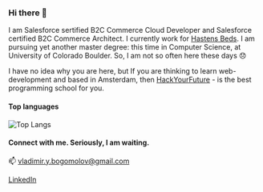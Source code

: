 ### Hi there 👋

<!--
**vladimir-bogomolov/vladimir-bogomolov** is a ✨ _special_ ✨ repository because its `README.md` (this file) appears on your GitHub profile.

Here are some ideas to get you started:

- 🔭 I’m currently working on ...
- 🌱 I’m currently learning ...
- 👯 I’m looking to collaborate on ...
- 🤔 I’m looking for help with ...
- 💬 Ask me about ...
- 📫 How to reach me: ...
- 😄 Pronouns: ...
- ⚡ Fun fact: ...
-->
I am Salesforce sertified B2C Commerce Cloud Developer and Salesforce certified B2C Commerce Architect. I currently work for [Hastens Beds](https://www.hastens.com/). I am pursuing yet another master degree: this time in Computer Science, at University of Colorado Boulder. So, I am not so often here these days 😞
<!-- I have side project the [Frood App](https://froodapp.com/). Take a look!  -->
I have no idea why you are here, but If you are thinking to learn web-development and based in Amsterdam, then [HackYourFuture](https://www.hackyourfuture.net/) - is the best programming school for you.

<!-- #### GitHub stats
![Vladimir's github stats](https://github-readme-stats.vercel.app/api?username=vladimir-bogomolov) -->

#### Top languages
![Top Langs](https://github-readme-stats.vercel.app/api/top-langs/?username=vladimir-bogomolov)

#### Connect with me. Seriously, I am waiting.
📫 vladimir.y.bogomolov@gmail.com

[LinkedIn](https://www.linkedin.com/in/vladi-bogomolov/)
